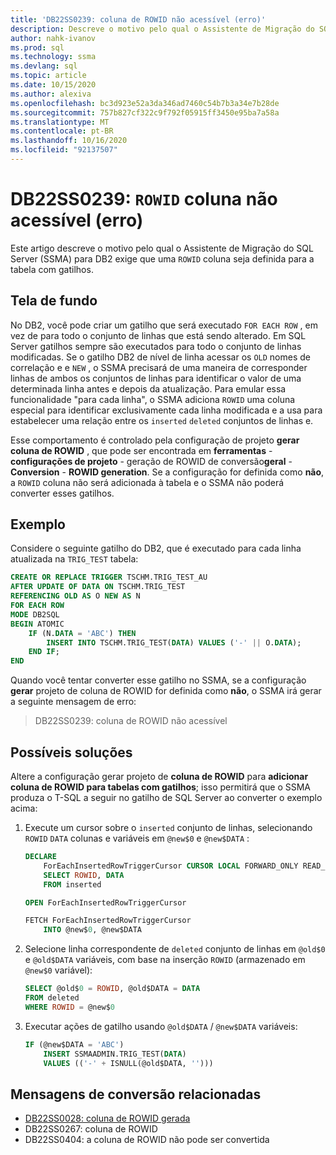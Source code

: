 ```yaml
---
title: 'DB22SS0239: coluna de ROWID não acessível (erro)'
description: Descreve o motivo pelo qual o Assistente de Migração do SQL Server (SSMA) para DB2 requer que uma coluna de ROWID seja definida.
author: nahk-ivanov
ms.prod: sql
ms.technology: ssma
ms.devlang: sql
ms.topic: article
ms.date: 10/15/2020
ms.author: alexiva
ms.openlocfilehash: bc3d923e52a3da346ad7460c54b7b3a34e7b28de
ms.sourcegitcommit: 757b827cf322c9f792f05915ff3450e95ba7a58a
ms.translationtype: MT
ms.contentlocale: pt-BR
ms.lasthandoff: 10/16/2020
ms.locfileid: "92137507"
---
```

# <a name="db22ss0239-rowid-column-not-accessible-error"></a>DB22SS0239: `ROWID` coluna não acessível (erro)

Este artigo descreve o motivo pelo qual o Assistente de Migração do SQL Server (SSMA) para DB2 exige que uma `ROWID` coluna seja definida para a tabela com gatilhos.

## <a name="background"></a>Tela de fundo

No DB2, você pode criar um gatilho que será executado `FOR EACH ROW` , em vez de para todo o conjunto de linhas que está sendo alterado. Em SQL Server gatilhos sempre são executados para todo o conjunto de linhas modificadas. Se o gatilho DB2 de nível de linha acessar os `OLD` nomes de correlação e e `NEW` , o SSMA precisará de uma maneira de corresponder linhas de ambos os conjuntos de linhas para identificar o valor de uma determinada linha antes e depois da atualização. Para emular essa funcionalidade "para cada linha", o SSMA adiciona `ROWID` uma coluna especial para identificar exclusivamente cada linha modificada e a usa para estabelecer uma relação entre os `inserted` `deleted` conjuntos de linhas e.

Esse comportamento é controlado pela configuração de projeto **gerar coluna de ROWID** , que pode ser encontrada em **ferramentas**  -  **configurações de projeto**  -  geração de ROWID de conversão**geral**  -  **Conversion**  -  **ROWID generation**. Se a configuração for definida como **não**, a `ROWID` coluna não será adicionada à tabela e o SSMA não poderá converter esses gatilhos.

## <a name="example"></a>Exemplo

Considere o seguinte gatilho do DB2, que é executado para cada linha atualizada na `TRIG_TEST` tabela:

```sql
CREATE OR REPLACE TRIGGER TSCHM.TRIG_TEST_AU
AFTER UPDATE OF DATA ON TSCHM.TRIG_TEST
REFERENCING OLD AS O NEW AS N
FOR EACH ROW
MODE DB2SQL
BEGIN ATOMIC
    IF (N.DATA = 'ABC') THEN
        INSERT INTO TSCHM.TRIG_TEST(DATA) VALUES ('-' || O.DATA);
    END IF;
END
```

Quando você tentar converter esse gatilho no SSMA, se a configuração **gerar** projeto de coluna de ROWID for definida como **não**, o SSMA irá gerar a seguinte mensagem de erro:

> DB22SS0239: coluna de ROWID não acessível

## <a name="possible-remedies"></a>Possíveis soluções

Altere a configuração gerar projeto de **coluna de ROWID** para **adicionar coluna de ROWID para tabelas com gatilhos**; isso permitirá que o SSMA produza o T-SQL a seguir no gatilho de SQL Server ao converter o exemplo acima:

1) Execute um cursor sobre o `inserted` conjunto de linhas, selecionando `ROWID` `DATA` colunas e variáveis em `@new$0` e `@new$DATA` :

    ```sql
    DECLARE
        ForEachInsertedRowTriggerCursor CURSOR LOCAL FORWARD_ONLY READ_ONLY FOR
        SELECT ROWID, DATA
        FROM inserted

    OPEN ForEachInsertedRowTriggerCursor

    FETCH ForEachInsertedRowTriggerCursor
        INTO @new$0, @new$DATA
    ```

2) Selecione linha correspondente de `deleted` conjunto de linhas em `@old$0` e `@old$DATA` variáveis, com base na inserção `ROWID` (armazenado em `@new$0` variável):

    ```sql
    SELECT @old$0 = ROWID, @old$DATA = DATA
    FROM deleted
    WHERE ROWID = @new$0
    ```

3) Executar ações de gatilho usando `@old$DATA` / `@new$DATA` variáveis:

    ```sql
    IF (@new$DATA = 'ABC')
        INSERT SSMAADMIN.TRIG_TEST(DATA)
        VALUES (('-' + ISNULL(@old$DATA, '')))
    ```

## <a name="related-conversion-messages"></a>Mensagens de conversão relacionadas

* [DB22SS0028: coluna de ROWID gerada](db22ss0028.md)
* DB22SS0267: coluna de ROWID
* DB22SS0404: a coluna de ROWID não pode ser convertida
